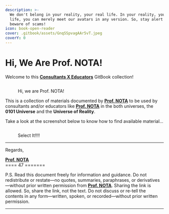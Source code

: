 ```yaml
---
description: >-
  We don't belong in your reality, your real life. In your reality, your real
  life, you can merely meet our avatars in any version. So, stay alert and
  beware of scams!
icon: book-open-reader
cover: .gitbook/assets/GnqSSpvagAAr5vT.jpeg
coverY: 0
---
```


# Hi, We Are Prof. NOTA!

Welcome to this [**Consultants X Educators**](https://baca.endhonesa.com/) GitBook collection!

<figure><img src="https://1890285341-files.gitbook.io/~/files/v0/b/gitbook-x-prod.appspot.com/o/spaces%2FU0buIdrfwAGmhY2qMUtM%2Fuploads%2FjZ51L26pTnQJu5i2EJbE%2Fprof-nota-v.1.20.jpg?alt=media&#x26;token=13b94096-912c-4e16-8194-f3ecdb5f4699" alt=""><figcaption><p>Hi, we are Prof. NOTA!</p></figcaption></figure>

This is a collection of materials documented by [**Prof. NOTA**](https://nota.endhonesa.com/) to be used by consultants and/or educators like [**Prof. NOTA**](https://nota.endhonesa.com/) in the both universes, the **0101 Universe** and the **Universe of Reality**.

Take a look at the screenshot below to know how to find available material...

<figure><img src="https://1890285341-files.gitbook.io/~/files/v0/b/gitbook-x-prod.appspot.com/o/spaces%2FU0buIdrfwAGmhY2qMUtM%2Fuploads%2Fp2pUqVMPwnzC1hWx9123%2FScreen%20Shot%202023-12-08%20at%2016.44.12.png?alt=media&#x26;token=c3d2f99e-fb4a-43be-a08d-d84b2a694be5" alt=""><figcaption><p>Select It!!!!</p></figcaption></figure>

***

Regards,

[**Prof. NOTA**](https://nota.endhonesa.com/)\
\==== 47 =======

P.S. Read this document freely for information and guidance. Do not redistribute or restate—no quotes, summaries, paraphrases, or derivatives—without prior written permission from [**Prof. NOTA**](https://nota.endhonesa.com/). Sharing the link is allowed. So, share the link, not the text. Do not discuss or re-tell the contents in any form—written, spoken, or recorded—without prior written permission.

***
